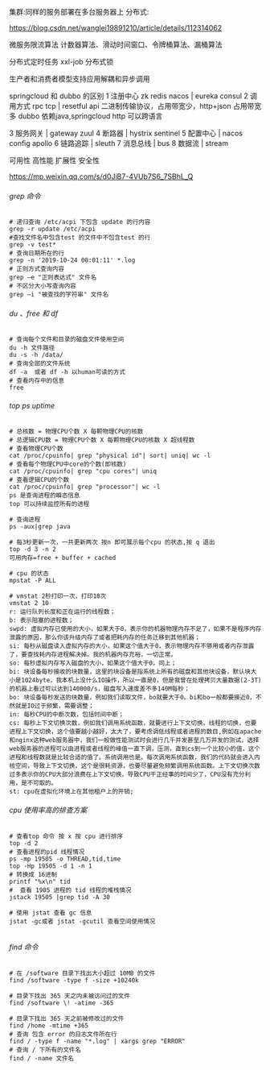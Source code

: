 
集群:同样的服务部署在多台服务器上
分布式:


https://blog.csdn.net/wanglei19891210/article/details/112314062

微服务限流算法
计数器算法、滑动时间窗口、令牌桶算法、漏桶算法

分布式定时任务
xxl-job 分布式锁 


生产者和消费者模型支持应用解耦和异步调用

springcloud 和 dubbo 的区别
1 注册中心 
zk redis nacos | eureka consul
2 调用方式
rpc tcp | resetful api 
二进制传输协议，占用带宽少，http+json 占用带宽多
dubbo 依赖java,springcloud http 可以跨语言


3 服务网关
| gateway zuul
4 断路器
| hystrix sentinel
5 配置中心
| nacos config apollo 
6 链路追踪
| sleuth 
7 消息总线
| bus 
8 数据流
| stream 


可用性 高性能 扩展性 安全性 

https://mp.weixin.qq.com/s/d0JiB7-4VUb7S6_7SBhL_Q



###### grep 命令
```
# 递归查询 /etc/acpi 下包含 update 的行内容
grep -r update /etc/acpi 
#查找文件名中包含test 的文件中不包含test 的行 
grep -v test* 
# 查询日期所在的行
grep -n '2019-10-24 00:01:11' *.log
# 正则方式查询内容 
grep –e "正则表达式" 文件名
# 不区分大小写查询内容
grep –i "被查找的字符串" 文件名

```

###### du 、free 和 df 
```
# 查询每个文件和目录的磁盘文件使用空间
du -h 文件路径
du -s -h /data/
# 查询全部的文件系统
df -a  或者 df -h 以human可读的方式
# 查看内存中的信息
free 

```
###### top ps uptime 
```
# 总核数 = 物理CPU个数 X 每颗物理CPU的核数 
# 总逻辑CPU数 = 物理CPU个数 X 每颗物理CPU的核数 X 超线程数
# 查看物理CPU个数
cat /proc/cpuinfo| grep "physical id"| sort| uniq| wc -l
# 查看每个物理CPU中core的个数(即核数)
cat /proc/cpuinfo| grep "cpu cores"| uniq
# 查看逻辑CPU的个数
cat /proc/cpuinfo| grep "processor"| wc -l
ps 是查询进程的瞬态信息
top 可以持续监控所有的进程

# 查询进程
ps -aux|grep java

# 每3秒更新一次，一共更新两次 按n 即可展示每个cpu 的状态,按 q 退出
top -d 3 -n 2
可用内存=free + buffer + cached

# cpu 的状态
mpstat -P ALL

# vmstat 2秒打印一次，打印10次 
vmstat 2 10 
r: 运行队列长度和正在运行的线程数；
b: 表示阻塞的进程数；
swpd: 虚拟内存已使用的大小，如果大于0，表示你的机器物理内存不足了，如果不是程序内存泄露的原因，那么你该升级内存了或者把耗内存的任务迁移到其他机器；
si: 每秒从磁盘读入虚拟内存的大小，如果这个值大于0，表示物理内存不够用或者内存泄露了，要查找耗内存进程解决掉。我的机器内存充裕，一切正常。
so: 每秒虚拟内存写入磁盘的大小，如果这个值大于0，同上；
bi: 块设备每秒接收的块数量，这里的块设备是指系统上所有的磁盘和其他块设备，默认块大小是1024byte，我本机上没什么IO操作，所以一直是0，但是我曾在处理拷贝大量数据(2-3T)的机器上看过可以达到140000/s，磁盘写入速度差不多140M每秒；
bo: 块设备每秒发送的块数量，例如我们读取文件，bo就要大于0。bi和bo一般都要接近0，不然就是IO过于频繁，需要调整；
in: 每秒CPU的中断次数，包括时间中断；
cs: 每秒上下文切换次数，例如我们调用系统函数，就要进行上下文切换，线程的切换，也要进程上下文切换，这个值要越小越好，太大了，要考虑调低线程或者进程的数目,例如在apache和nginx这种web服务器中，我们一般做性能测试时会进行几千并发甚至几万并发的测试，选择web服务器的进程可以由进程或者线程的峰值一直下调，压测，直到cs到一个比较小的值，这个进程和线程数就是比较合适的值了。系统调用也是，每次调用系统函数，我们的代码就会进入内核空间，导致上下文切换，这个是很耗资源，也要尽量避免频繁调用系统函数。上下文切换次数过多表示你的CPU大部分浪费在上下文切换，导致CPU干正经事的时间少了，CPU没有充分利用，是不可取的。
st: cpu在虚拟化环境上在其他租户上的开销;
```

###### cpu 使用率高的排查方案
```
# 查看top 命令 按 x 按 cpu 进行排序
top -d 2
# 查看进程的pid 线程情况
ps -mp 19505 -o THREAD,tid,time   
top -Hp 19505 -d 1 -n 1  
# 转换成 16进制
printf "%x\n" tid
#  查看 1905 进程的 tid 线程的堆栈情况 
jstack 19505 |grep tid -A 30

# 使用 jstat 查看 gc 信息 
jstat -gc或者 jstat -gcutil 查看空间使用情况


```

###### find 命令
```
# 在 /software 目录下找出大小超过 10MB 的文件
find /software -type f -size +10240k

# 目录下找出 365 天之内未被访问过的文件
find /software \! -atime -365

# 目录下找出 365 天之前被修改过的文件
find /home -mtime +365
# 查询 包含 error 的日志文件所在行
find / -type f -name "*.log" | xargs grep "ERROR"
# 查询 / 下所有的文件名
find / -name 文件名 

```

